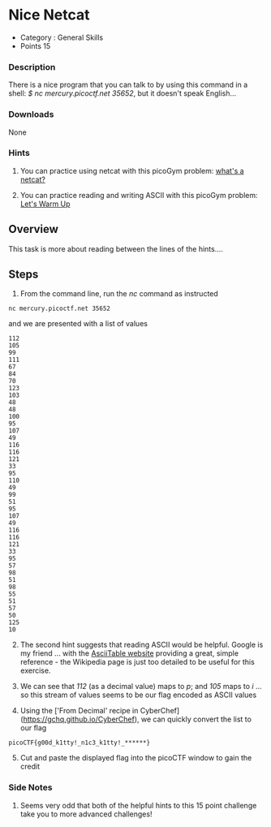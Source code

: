 # Nice Netcat
- Category : General Skills
- Points 15

### Description

There is a nice program that you can talk to by using this command in a shell: *$ nc mercury.picoctf.net 35652*, but it doesn't speak English...

### Downloads
None

### Hints

1. You can practice using netcat with this picoGym problem: [what's a netcat?](https://play.picoctf.org/practice/challenge/34)

2. You can practice reading and writing ASCII with this picoGym problem: [Let's Warm Up](https://play.picoctf.org/practice/challenge/22)


## Overview

This task is more about reading between the lines of the hints....

## Steps

1. From the command line, run the *nc* command as instructed

```
nc mercury.picoctf.net 35652
```
   and we are presented with a list of values

```
112
105
99
111
67
84
70
123
103
48
48
100
95
107
49
116
116
121
33
95
110
49
99
51
95
107
49
116
116
121
33
95
57
98
51
98
55
51
57
50
125
10
```

2. The second hint suggests that reading ASCII would be helpful. Google is my friend ... with the [AsciiTable website](https://www.asciitable.com) providing a great, simple reference - the Wikipedia page is just too detailed to be useful for this exercise.


3. We can see that *112* (as a decimal value) maps to *p*; and *105* maps to *i* ... so this stream of values seems to be our flag encoded as ASCII values

4. Using the ['From Decimal' recipe in CyberChef] (https://gchq.github.io/CyberChef), we can quickly convert the list to our flag

```
picoCTF{g00d_k1tty!_n1c3_k1tty!_******}
```

5. Cut and paste the displayed flag into the picoCTF window to gain the credit



### Side Notes

1. Seems very odd that both of the helpful hints to this 15 point challenge take you to more advanced challenges!
